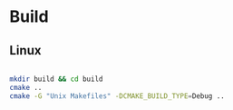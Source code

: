 # Build
## Linux
```sh

mkdir build && cd build
cmake ..
cmake -G "Unix Makefiles" -DCMAKE_BUILD_TYPE=Debug ..




```
